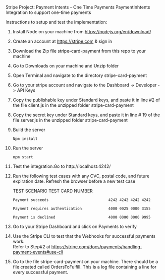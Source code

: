Stripe Project: Payment Intents - One Time Payments	
PaymentInhtents Integration to support one-time payments	
	
Instructions to setup and test the implementation:	

1. Install Node on your machine from https://nodejs.org/en/download/	
	
2. Create an account at https://stripe.com & sign in	
	
3. Download the Zip file stripe-card-payment from this repo to your machine	
	
4. Go to Downloads on your machine and Unzip folder		
	
5. Open Terminal and navigate to the directory  stripe-card-payment

6. Go to your stripe account and navigate to the Dashboard -> Developer -> API Keys

7. Copy the publishable key under Standard keys, and paste it in line #2 of the file client.js in the unzipped folder stripe-card-payment

8. Copy the secret key under Standard keys, and paste it in line # 19 of the file server.js in the unzipped folder stripe-card-payment
            
9. Build the server

    `Npm install`	

10. Run the server

    `npm start`	

11. Test the integration:Go to http://localhost:4242/	
	
12. Run the following test cases with any CVC, postal code, and future expiration date. Refresh the browser before a new test case	

	TEST SCENARIO                              TEST CARD NUMBER
	
        Payment succeeds                           4242 4242 4242 4242
	
        Payment requires authentication            4000 0025 0000 3155	
	
        Payment is declined                        4000 0000 0000 9995	
	
	
13. Go to your Stripe Dashboard and click on Payments to verify 	
	
14. Use the Stripe CLI to test that the Webhooks for successful payments work.	
       Refer to Step#2 at https://stripe.com/docs/payments/handling-payment-events#use-cli	
	
15. Go to the file stripe-card-payment on your machine. There should be a file created called OrdersToFulfill. This is a log file containing a line for every successful payment.	
